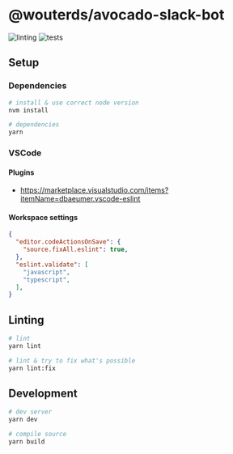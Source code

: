 # @wouterds/avocado-slack-bot

![linting](https://github.com/wouterds/avocado-slack-bot/workflows/linting/badge.svg)
![tests](https://github.com/wouterds/avocado-slack-bot/workflows/tests/badge.svg)

## Setup

### Dependencies

```bash
# install & use correct node version
nvm install

# dependencies
yarn
```


### VSCode

#### Plugins

- https://marketplace.visualstudio.com/items?itemName=dbaeumer.vscode-eslint

#### Workspace settings

```json
{
  "editor.codeActionsOnSave": {
    "source.fixAll.eslint": true,
  },
  "eslint.validate": [
    "javascript",
    "typescript",
  ],
}
```

## Linting

```bash
# lint
yarn lint

# lint & try to fix what's possible
yarn lint:fix
```

## Development

```bash
# dev server
yarn dev

# compile source
yarn build
```
